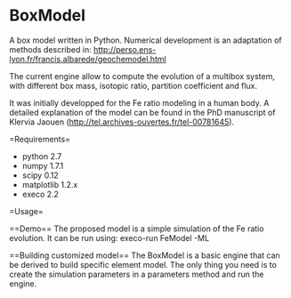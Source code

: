 BoxModel
========

A box model written in Python.
Numerical development is an adaptation of methods described in:
http://perso.ens-lyon.fr/francis.albarede/geochemodel.html

The current engine allow to compute the evolution of a multibox system,
with different box mass, isotopic ratio, partition coefficient and flux. 

It was initially developped for the Fe ratio modeling in a human body.
A detailed explanation of the model can be found in the PhD manuscript of
Klervia Jaouen (http://tel.archives-ouvertes.fr/tel-00781645).


=Requirements=
- python 	2.7
- numpy 	1.7.1
- scipy		0.12
- matplotlib	1.2.x
- execo		2.2

=Usage=

==Demo==
The proposed model is a simple simulation of the Fe ratio evolution. 
It can be run using:
execo-run FeModel -ML

==Building customized model==
The BoxModel is a basic engine that can be derived to build specific element model. The only thing you need is to create the simulation parameters in a parameters method and run the engine.
